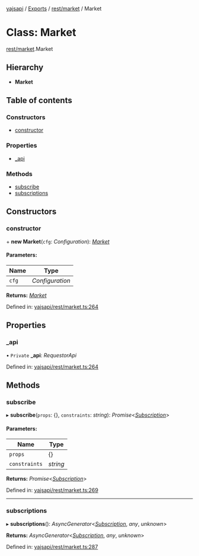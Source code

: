 [yajsapi](../README.md) / [Exports](../modules.md) / [rest/market](../modules/rest_market.md) / Market

# Class: Market

[rest/market](../modules/rest_market.md).Market

## Hierarchy

* **Market**

## Table of contents

### Constructors

- [constructor](rest_market.market.md#constructor)

### Properties

- [\_api](rest_market.market.md#_api)

### Methods

- [subscribe](rest_market.market.md#subscribe)
- [subscriptions](rest_market.market.md#subscriptions)

## Constructors

### constructor

\+ **new Market**(`cfg`: *Configuration*): [*Market*](rest_market.market.md)

#### Parameters:

Name | Type |
------ | ------ |
`cfg` | *Configuration* |

**Returns:** [*Market*](rest_market.market.md)

Defined in: [yajsapi/rest/market.ts:264](https://github.com/golemfactory/yajsapi/blob/0a8d8c8/yajsapi/rest/market.ts#L264)

## Properties

### \_api

• `Private` **\_api**: *RequestorApi*

Defined in: [yajsapi/rest/market.ts:264](https://github.com/golemfactory/yajsapi/blob/0a8d8c8/yajsapi/rest/market.ts#L264)

## Methods

### subscribe

▸ **subscribe**(`props`: {}, `constraints`: *string*): *Promise*<[*Subscription*](rest_market.subscription.md)\>

#### Parameters:

Name | Type |
------ | ------ |
`props` | {} |
`constraints` | *string* |

**Returns:** *Promise*<[*Subscription*](rest_market.subscription.md)\>

Defined in: [yajsapi/rest/market.ts:269](https://github.com/golemfactory/yajsapi/blob/0a8d8c8/yajsapi/rest/market.ts#L269)

___

### subscriptions

▸ **subscriptions**(): *AsyncGenerator*<[*Subscription*](rest_market.subscription.md), *any*, *unknown*\>

**Returns:** *AsyncGenerator*<[*Subscription*](rest_market.subscription.md), *any*, *unknown*\>

Defined in: [yajsapi/rest/market.ts:287](https://github.com/golemfactory/yajsapi/blob/0a8d8c8/yajsapi/rest/market.ts#L287)
